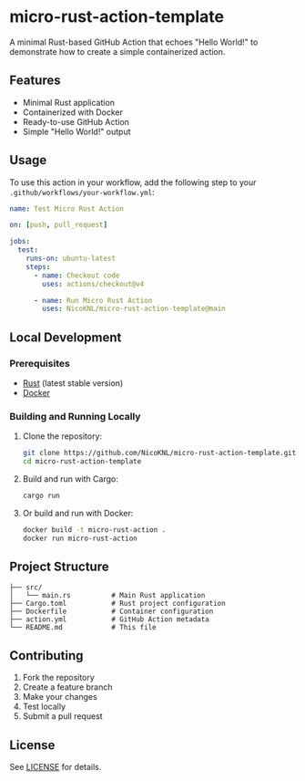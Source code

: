 # micro-rust-action-template

A minimal Rust-based GitHub Action that echoes "Hello World!" to demonstrate how to create a simple containerized action.

## Features

- Minimal Rust application
- Containerized with Docker
- Ready-to-use GitHub Action
- Simple "Hello World!" output

## Usage

To use this action in your workflow, add the following step to your `.github/workflows/your-workflow.yml`:

```yaml
name: Test Micro Rust Action

on: [push, pull_request]

jobs:
  test:
    runs-on: ubuntu-latest
    steps:
      - name: Checkout code
        uses: actions/checkout@v4

      - name: Run Micro Rust Action
        uses: NicoKNL/micro-rust-action-template@main
```

## Local Development

### Prerequisites

- [Rust](https://rustup.rs/) (latest stable version)
- [Docker](https://www.docker.com/get-started)

### Building and Running Locally

1. Clone the repository:

   ```bash
   git clone https://github.com/NicoKNL/micro-rust-action-template.git
   cd micro-rust-action-template
   ```

2. Build and run with Cargo:

   ```bash
   cargo run
   ```

3. Or build and run with Docker:
   ```bash
   docker build -t micro-rust-action .
   docker run micro-rust-action
   ```

## Project Structure

```
├── src/
│   └── main.rs          # Main Rust application
├── Cargo.toml           # Rust project configuration
├── Dockerfile           # Container configuration
├── action.yml           # GitHub Action metadata
└── README.md            # This file
```

## Contributing

1. Fork the repository
2. Create a feature branch
3. Make your changes
4. Test locally
5. Submit a pull request

## License

See [LICENSE](LICENSE) for details.
